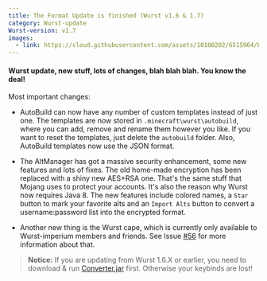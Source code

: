 ```yaml
---
title: The Format Update is finished (Wurst v1.6 & 1.7)
category: Wurst-update
Wurst-version: v1.7
images:
  - link: https://cloud.githubusercontent.com/assets/10100202/6515964/bcc7dc52-c38e-11e4-904c-49c509d6c1b0.jpg
---
```

#### Wurst update, new stuff, lots of changes, blah blah blah. You know the deal!

Most important changes:

- AutoBuild can now have any number of custom templates instead of just one. The templates are now stored in `.minecraft\wurst\autobuild`, where you can add, remove and rename them however you like. If you want to reset the templates, just delete the `autobuild` folder. Also, AutoBuild templates now use the JSON format.

- The AltManager has got a massive security enhancement, some new features and lots of fixes. The old home-made encryption has been replaced with a shiny new AES+RSA one. That's the same stuff that Mojang uses to protect your accounts. It's also the reason why Wurst now requires Java 8. The new features include colored names, a `Star` button to mark your favorite alts and an `Import Alts` button to convert a username:password list into the encrypted format.

- Another new thing is the Wurst cape, which is currently only available to Wurst-imperium members and friends. See Issue [#56](https://github.com/Wurst-Imperium/Wurst-Client/issues/56) for more information about that.

>**Notice:** If you are updating from Wurst 1.6.X or earlier, you need to download & run [Converter.jar](https://github.com/Wurst-Imperium/Wurst-Client/releases/download/v1.7/Converter.jar) first. Otherwise your keybinds are lost!
